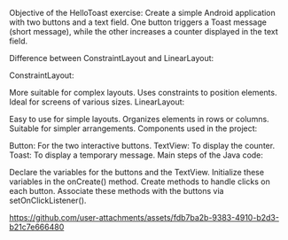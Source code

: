 Objective of the HelloToast exercise: Create a simple Android application with two buttons and a text field. One button triggers a Toast message (short message), while the other increases a counter displayed in the text field.

Difference between ConstraintLayout and LinearLayout:

ConstraintLayout:

More suitable for complex layouts.
Uses constraints to position elements.
Ideal for screens of various sizes.
LinearLayout:

Easy to use for simple layouts.
Organizes elements in rows or columns.
Suitable for simpler arrangements.
Components used in the project:

Button: For the two interactive buttons.
TextView: To display the counter.
Toast: To display a temporary message.
Main steps of the Java code:

Declare the variables for the buttons and the TextView.
Initialize these variables in the onCreate() method.
Create methods to handle clicks on each button.
Associate these methods with the buttons via setOnClickListener().



https://github.com/user-attachments/assets/fdb7ba2b-9383-4910-b2d3-b21c7e666480

